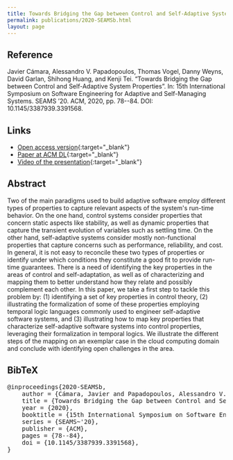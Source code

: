 ```yaml
---
title: Towards Bridging the Gap between Control and Self-Adaptive System Properties
permalink: publications/2020-SEAMSb.html
layout: page
---
```


## Reference
Javier Cámara, Alessandro V. Papadopoulos, Thomas Vogel, Danny Weyns, David Garlan, Shihong Huang, and Kenji Tei. “Towards Bridging the Gap between Control and Self-Adaptive System Properties”. In: 15th International Symposium on Software Engineering for Adaptive and Self-Managing Systems. SEAMS ’20. ACM, 2020, pp. 78--84. DOI: 10.1145/3387939.3391568.

## Links
* [Open access version](https://arxiv.org/abs/2004.11846){:target="_blank"}
* [Paper at ACM DL](https://doi.org/10.1145/3387939.3391568){:target="_blank"}
* [Video of the presentation](https://www.youtube.com/watch?v=YJfujWMQp9g){:target="_blank"}

## Abstract
Two of the main paradigms used to build adaptive software employ different types of properties to capture relevant aspects of the system's run-time behavior. On the one hand, control systems consider properties that concern static aspects like stability, as well as dynamic properties that capture the transient evolution of variables such as settling time. On the other hand, self-adaptive systems consider mostly non-functional properties that capture concerns such as performance, reliability, and cost. In general, it is not easy to reconcile these two types of properties or identify under which conditions they constitute a good fit to provide run-time guarantees. There is a need of identifying the key properties in the areas of control and self-adaptation, as well as of characterizing and mapping them to better understand how they relate and possibly complement each other. In this paper, we take a first step to tackle this problem by: (1) identifying a set of key properties in control theory, (2) illustrating the formalization of some of these properties employing temporal logic languages commonly used to engineer self-adaptive software systems, and (3) illustrating how to map key properties that characterize self-adaptive software systems into control properties, leveraging their formalization in temporal logics. We illustrate the different steps of the mapping on an exemplar case in the cloud computing domain and conclude with identifying open challenges in the area.

## BibTeX

<div class="bibtex">
<pre>@inproceedings{2020-SEAMSb,
    author = {Cámara, Javier and Papadopoulos, Alessandro V. and Vogel, Thomas and Weyns, Danny and Garlan, David and Huang, Shihong and Tei, Kenji},
    title = {Towards Bridging the Gap between Control and Self-Adaptive System Properties},
    year = {2020},
    booktitle = {15th International Symposium on Software Engineering for Adaptive and Self-Managing Systems},
    series = {SEAMS~'20},
    publisher = {ACM},
    pages = {78--84},
    doi = {10.1145/3387939.3391568},
}</pre>
</div>
